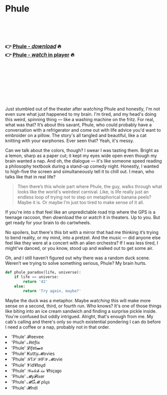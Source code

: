 <h1>Phule</h1>

<br><br><br>

<h3>👉 <a href="https://Nates-gowpitorpoe1970.github.io/ufcsznpmxc/">Phule - 𝘥𝘰𝘸𝘯𝘭𝘰𝘢𝘥</a> 🔥<br>
👉 <a href="https://Nates-gowpitorpoe1970.github.io/ufcsznpmxc/">Phule - 𝘸𝘢𝘵𝘤𝘩 in player</a> 🔥
</h3>



<br><br><br><br><br><br><br>


Just stumbled out of the theater after 𝘸𝘢𝘵𝘤𝘩𝘪𝘯𝘨 Phule and honestly, I'm not even sure what just happened to my brain. I'm tired, and my head's doing this weird, spinning thing — like a washing machine on the fritz. For real, what was that? It’s about this savant, Phule, who could probably have a conversation with a refrigerator and come out with life advice you'd want to embroider on a pillow. The story's all tangled and beautiful, like a cat knitting with your earphones. Ever seen that? Yeah, it's messy.

Can we talk about the colors, though? I swear I was tasting them. Bright as a lemon, sharp as a paper cut; it kept my eyes wide open even though my brain wanted a nap. And oh, the dialogue — it's like someone speed reading a philosophy textbook during a stand-up comedy night. Honestly, I wanted to high-five the screen and simultaneously tell it to chill out. I mean, who talks like that in real life?

> Then there’s this whole part where Phule, the guy, walks through what looks like the world's weirdest carnival. Like, is life really just an endless loop of trying not to step on metaphorical banana peels? Maybe it is. Or maybe I’m just too tired to make sense of it all.

If you're into  s that feel like an unpredictable road trip where the GPS is a teenage raccoon, then 𝘥𝘰𝘸𝘯𝘭𝘰𝘢𝘥 the   or 𝘸𝘢𝘵𝘤𝘩 it in theaters. Up to you. But get ready for your brain to do cartwheels.

No spoilers, but there's this bit with a mirror that had me thinking it’s trying to bend reality, or my mind, into a pretzel. And the music — did anyone else feel like they were at a concert with an alien orchestra? If I was less tired, I might've danced, or you know, stood up and walked out to get some air.

Oh, and I still haven’t figured out why there was a random duck scene. Weren’t we trying to solve something serious, Phule? My brain hurts.

```python
def phule_paradox(life, universe):
    if life == universe:
        return '42'
    else:
        return 'Try again, maybe?'
```

Maybe the duck was a metaphor. Maybe 𝘸𝘢𝘵𝘤𝘩𝘪𝘯𝘨 this   will make more sense on a second, third, or fourth run. Who knows? It's one of those things like biting into an ice cream sandwich and finding a surprise pickle inside. You're confused but oddly intrigued. Alright, that's enough from me. My cab's calling and there's only so much existential pondering I can do before I need a coffee or a nap, probably not in that order.

<li>'Phule' 𝓕𝗋𝖾𝖾ν𝖾𝖾</li>
<li>'Phule' 𝓝𝖾𝗍ƒ𝗅𝗂𝗑</li>
<li>'Phule' 𝓛𝗂ƒ𝖾𝗍𝗂𝓶𝖾</li>
<li>'Phule' Ҝ𝗎𝗍𝗍𝗒𝓜𝗈ν𝗂𝖾𝗌</li>
<li>'Phule' 𝒴𝖳𝒮 𝒴𝖨𝖥𝒴 𝓜𝗈ν𝗂𝖾</li>
<li>'Phule' 𝓥𝗂ԁ𝓒𝗅𝗈ųԁ</li>
<li>'Phule' 𝒲𝒶𝓉𝒸𝒽 𝒾𝓃 𝓒𝗁𝗂ç𝖺𝗀𝗈</li>
<li>'Phule' 𝓜𝗒𝓕𝗅𝗂𝗑𝖾𝗋</li>
<li>'Phule' 𝓜Ɠ𝓜 ρ𝗅ų𝗌</li>
<li>'Phule' 𝓗𝗂𝗇ԁ𝗂</li>
